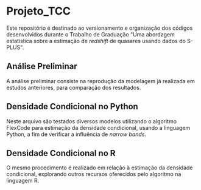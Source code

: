 # Projeto_TCC
 Este repositório é destinado ao versionamento e organização dos códigos desenvolvidos durante o Trabalho de Graduação "Uma abordagem estatística sobre a estimação de _redshift_ de quasares usando dados do S-PLUS".
 
 ## Análise Preliminar
 A análise preliminar consiste na reprodução da modelagem já realizada em estudos anteriores, para comparação dos resultados.

## Densidade Condicional no Python
Neste arquivo são testados diversos modelos utilizando o algoritmo FlexCode para estimação da densidade condicional, usando a linguagem Python, a fim de verificar a influência de _narrow bands_.

## Densidade Condicional no R
O mesmo procedimento é realizado em relação à estimação da densidade condicional, explorando outros recursos oferecidos pelo algoritmo na linguagem R.
